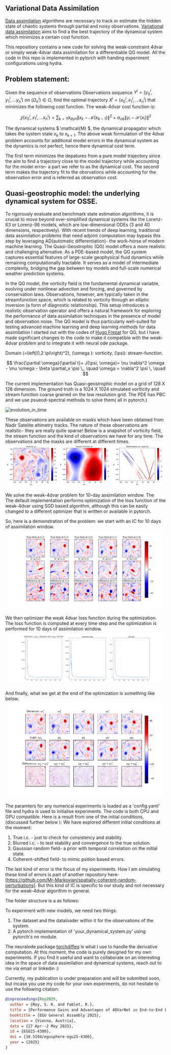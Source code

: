 ## Variational Data Assimilation
[Data assimilation](https://www.ecmwf.int/en/research/data-assimilation) algorithms are necessary to track or estimate the hidden state of chaotic systems through partial and noisy observations. 
[Variational data assimilation](https://link.springer.com/chapter/10.1007/978-3-030-96709-3_5) aims to find a the best trajectory of the dynamical system which minimizes a certain cost function. 

This repositiory contains a new code for solving the weak-constraint 4dvar or simply weak-4dvar data assimilation for a differentiable QG model. All the code in this repo is implemented in pytorch with handing experiment configurations using hydra. 

## Problem statement: 
Given the sequence of observations Observations sequence $Y^i=\left(y^i_0,y^i_1,...y^i_n\right)$ on $\left(\Omega^i_n\right) \in \Omega$, find the optimal trajectory  $X^i=\left(x^i_0,x^i_1,...x^i_n\right)$ that minimizes the following cost function. 
The weak-4dvar cost function is:

$$\mathcal{J}(x^i_0,x^i_1,...x^i_n)=\sum_{k=1} \alpha_{dyn} \| x_k - \mathcal{M}(x_{k-1}) \|^2+ \alpha_{ob} \|y_i-\mathcal{H}(x_i)\|^2$$

The dynamical systems $ \mathcal{M} $, the dynamical propagator which takes the system state $x_k$ to $x_{k+1}$.
The above weak formulation of the 4dvar problem accounts for additional model errors in the dynamical system as the dynamics is not perfect, hence there dynamical cost term.

The first term minimizes the depatures from a pure model trajectory since the aim to find a trajectory close to the model trajectory while accounting for the model error- a part we refer to as the dynamical cost. The second term makes the trajectory fit to the obsrvations while accounting for the observation error and is referred as observation cost.

## Quasi-geostrophic model: the underlying dynamical system for OSSE.
To rigorously evaluate and benchmark state estimation algorithms, it is crucial to move beyond over-simplified dynamical systems like the Lorenz-63 or Lorenz-96 models, which are low-dimensional ODEs (3 and 40 dimensions, respectively). With recent trends of deep learning, traditional data assimilation problems that need adjoint computation may bypass this step by leveraging AD(automatic differentiation)- the work-horse of modern machine learning. The Quasi-Geostrophic (QG) model offers a more realistic and challenging alternative. As a PDE-based model, the QG system captures essential features of large-scale geophysical fluid dynamics while remaining computationally tractable. It serves as a model of intermediate complexity, bridging the gap between toy models and full-scale numerical weather prediction systems.

In the QG model, the vorticity field is the fundamental dynamical variable, evolving under nonlinear advection and forcing, and governed by conservation laws. Observations, however, are typically taken in the streamfunction space, which is related to vorticity through an elliptic inversion (a form of diagnostic relationship). This setup introduces a realistic observation operator and offers a natural framework for exploring the performance of data assimilation techniques in the presence of model and observation noise. The QG model is thus particularly well-suited for testing advanced machine learning and deep learning methods for data assimilation I started out with the codes of [Hugo Frezat](https://github.com/hrkz/torchqg) for QG, but I have made significant changes to the code to make it compatible with the weak-4dvar problem and to integrate it with neural ode package.

Domain \(=\left[0,2 \pi\right)^2\), \(\omega \): vorticity, \(\psi\): stream-function.

$$
\frac{\partial \omega}{\partial t}+ J(\psi, \omega)= \nu \nabla^2 \omega - \mu \omega - \beta \partial_x \psi \,, \quad \omega = \nabla^2 \psi \, \quad $$

The current implementation has Quasi-geostrophic model on a grid of $128$ X $128$  dimension. The ground truth is a $1024$ X $1024$ simulated voriticity and stream function coarse grained on the low resolution grid. The PDE has PBC and we use psueod-spectral methods to solve them( all in pytorch.)

![evolution_in_time](figures/vorticity_sf_evolution.gif)


These observations are available on masks which have been obtained from Nadir Satelite altimetry tracks. The nature of these observations are realistic- they are really quite sparse! 
Below is a snapshot of vorticity field, the stream function and the kind of observations we have for any time. The observations and the masks are different at different times.
![vorticity_and_masks](figures/vort_sf_obs_128.png)


We solve the weak-4dvar problem for 10-day assimilation window. The  
The default implementation performs optimization of the loss function of the weak-4dvar using SGD based algorithm, although this can be easily changed to a different optimizer that is written or available in pytorch. 

So, here is a demonstration of the problem: we start with an IC for 10 days of assimilation window.
![truth and error](figures/Position-based-error-for-ic.png)


We then optimizer the weak 4dvar loss function during the optimization. The loss function is computed at every time step and the optimization is performed for 10 days of assimilation window.
![loss_function](figures/loss_vor_truth_and_optimal_sol_sigma_15_ic_alpha_obs_1.0.png)

And finally, what we get at the end of the optimization is something like below.
![truth and error](figures/vor_truth_and_optimal_sol_sigma_15_ic_alpha_obs_1.0.png)


The paramters for any numerical experiments is loaded as a 'config.yaml' file and hydra is used to initialise experiments. The code is both CPU and GPU compatible. 
Here is a result from one of the initial conditions, (discussed further below ):
We have explored different initial conditions at the moment:

1. True i.c. - just to check for consistency and stability.
2. Blurred i.c. - to test stability and convergence to the true solution.
3. Gaussian random field- a prior with temporal correlation on the initial state.
4. Coherent-shifted field- to mimic psition based errors.

The last kind of error is the focus of my experiments. How I am simulating these kind of errors is part of another repository here-[https://github.com/Mr-Markovian/spatially-coherent-random-perturbations]. 
But this kind of IC is specific to our study and not necessary for the weak-4dvar algorithm in general. 


The folder structure is a as follows:

To experiment with new models, we need two things:
1. The dataset and the dataloader within it for the observations of the system.
2. A pytorch implementation of 'your_dynamical_system.py' using pytorch's nn module.

The neuralode package [torchdiffeq](https://github.com/rtqichen/torchdiffeq) is what I use to handle the derivative computation. At this moment, the code is purely designed for my own experiments. If you find it useful and want to collaborate on an interesting idea in the space of data assimilation and dynamical systems, reach out to me via email or linkedin :)

Currently, my publication is under preparation and will be submitted soon, but incase you use my code for your own experiments, do not hesitate to use the following citation:
```bibtex
@inproceedings{Roy2025,
  author = {Roy, S. K. and Fablet, R.},
  title = {Performance Gains and Advantages of 4DVarNet in End-to-End Learning for Data Assimilation},
  booktitle = {EGU General Assembly 2025},
  location = {Vienna, Austria},
  date = {27 Apr--2 May 2025},
  id = {EGU25-4300},
  doi = {10.5194/egusphere-egu25-4300},
  year = {2025}
}

```

<script type="text/javascript" async
  src="https://cdnjs.cloudflare.com/ajax/libs/mathjax/2.7.7/MathJax.js?config=TeX-MML-AM_CHTML">
</script>

<script type="text/javascript" async
  src="https://cdn.jsdelivr.net/npm/mathjax@3/es5/tex-mml-chtml.js">
</script>